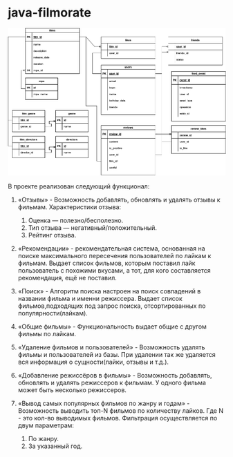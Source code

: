 # java-filmorate
![Filmorate SQL](https://github.com/VillRom/Filmorate/blob/main/images/filmorateDb.png)

В проекте реализован следующий функционал:
1) «Отзывы» - Возможность добавлять, обновлять и удалять отзывы к фильмам. 
   Характеристики отзыва:
   1. Оценка — полезно/бесполезно.
   2. Тип отзыва — негативный/положительный. 
   3. Рейтинг отзыва.
   
2) «Рекомендации» - рекомендательная система, основанная на поиске максимального пересечения пользователей по лайкам к фильмам.
    Выдает список фильмов, которым поставил лайк пользователь с похожими вкусами, а тот, для кого составляется рекомендация, ещё не поставил.

3) «Поиск» - Алгоритм поиска настроен на поиск совпадений в названии фильма и именни режиссера.
    Выдает список фильмов,подходящих под запрос поиска, отсортированных по популярности(лайкам).

4) «Общие фильмы» - Функциональность выдает общие с другом фильмы по лайкам.

5) «Удаление фильмов и пользователей» - Возможность удалять фильмы и пользователей из базы. При удалении так же удаляется 
вся информация о сущности(лайки, отзывы и т.д.).

6) «Добавление режиссёров в фильмы» - Возможность добавлять, обновлять и удалять режиссеров к фильмам. У одного фильма 
может быть несколько режиссеров.

7) «Вывод самых популярных фильмов по жанру и годам» - Возможность выводить топ-N фильмов по количеству лайков. Где 
N - это кол-во выводимых фильмов.
Фильтрация осуществляется по двум параметрам:
   1. По жанру.
   2. За указанный год.

